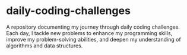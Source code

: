 # daily-coding-challenges
A repository documenting my journey through daily coding challenges. Each day, I tackle new problems to enhance my programming skills, improve my problem-solving abilities, and deepen my understanding of algorithms and data structures.
